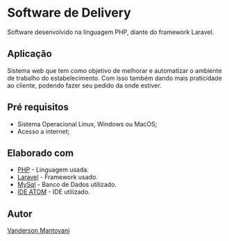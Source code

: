 # Software de Delivery

Software desenvolvido na linguagem PHP, diante do framework Laravel.

## Aplicação

Sistema web que tem como objetivo de melhorar e automatizar o ambiente de trabalho do estabelecimento. Com isso também dando mais praticidade ao cliente, podendo fazer seu pedido da onde estiver.

## Pré requisitos

* Sistema Operacional Linux, Windows ou MacOS;
* Acesso a internet;


## Elaborado com

* [PHP](https://www.php.net/) - Linguagem usada.
* [Laravel](https://laravel.com/) - Framework usado.
* [MySql](https://www.mysql.com/) - Banco de Dados utilizado.
* [IDE ATOM](https://ide.atom.io/) - IDE utilizado.

## Autor

[Vanderson Mantovani](https://vandermantovani.com)



